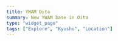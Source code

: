 ```yaml
---
title: YWAM Oita
summary: New YWAM base in Oita
type: "widget_page"
tags: ["Explore", "Kyushu", "Location"]
---
```

